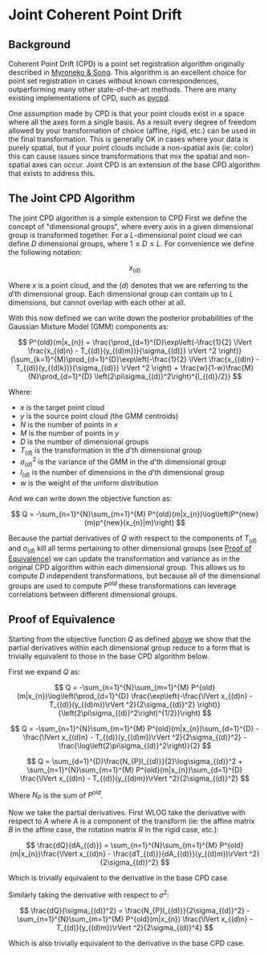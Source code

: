 # Joint Coherent Point Drift

## Background
Coherent Point Drift (CPD) is a point set registration algorithm originally described in [Myroneko & Song](https://arxiv.org/abs/0905.2635).
This algorithm is an excellent choice for point set registration in cases without known correspondences, outperforming many other state-of-the-art methods.
There are many existing implementations of CPD, such as [pycpd](https://github.com/siavashk/pycpd).

One assumption made by CPD is that your point clouds exist in a space where all the axes form a single basis.
As a result every degree of freedom allowed by your transformation of choice (affine, rigid, etc.) can be used in the final transformation.
This is generally OK in cases where your data is purely spatial, but if your point clouds include a non-spatial axis (ie: color) this can cause issues since transformations that mix the spatial and non-spatial axes can occur.
Joint CPD is an extension of the base CPD algorithm that exists to address this.

## The Joint CPD Algorithm
The joint CPD algorithm is a simple extension to CPD
First we define the concept of "dimensional groups",
where every axis in a given dimensional group is transformed together.
For a $L$-dimensional point cloud we can define $D$ dimensional groups, where $1 \leq D \leq L$. For convenience we define the following notation:

$$
x_{(d)}
$$

Where $x$ is a point cloud, and the $(d)$ denotes that we are referring to the $d$'th dimensional group.
Each dimensional group can contain up to $L$ dimensions, but cannot overlap with each other at all.

With this now defined we can write down the posterior probabilities of the Gaussian Mixture Model (GMM) components as:

$$
P^{old}(m|x_{n}) = \frac{\prod_{d=1}^{D}\exp\left(-\frac{1}{2} \lVert \frac{x_{(d)n} - T_{(d)}(y_{(d)m})}{\sigma_{(d)}} \rVert ^2 \right)}{\sum_{k=1}^{M}\prod_{d=1}^{D}\exp\left(-\frac{1}{2} \lVert \frac{x_{(d)n} - T_{(d)}(y_{(d)k})}{\sigma_{(d)}} \rVert ^2 \right) + \frac{w}{1-w}\frac{M}{N}\prod_{d=1}^{D} \left(2\pi\sigma_{(d)}^2\right)^{l_{(d)}/2}}
$$

Where: 

* $x$ is the target point cloud
* $y$ is the source point cloud (the GMM centroids)
* $N$ is the number of points in $x$
* $M$ is the number of points in $y$
* $D$ is the number of dimensional groups
* $T_{(d)}$ is the transformation in the $d$'th dimensional group
* $\sigma_{(d)}^2$ is the variance of the GMM in the $d$'th dimensional group
* $l_{(d)}$ is the number of dimensions in the $d$'th dimensional group
* $w$ is the weight of the uniform distribution 

And we can write down the objective function as:

$$
Q = -\sum_{n=1}^{N}\sum_{m=1}^{M} P^{old}(m|x_{n})\log\left(P^{new}(m)p^{new}(x_{n}|m)\right)
$$

Because the partial derivatives of $Q$ with respect to the components of $T_{(d)}$ and $\sigma_{(d)}$ kill all terms pertaining to other dimensional groups (see [Proof of Equivalence](joint_cpd.md#proof-of-equivalence)) we can update the transformation and variance as in the original CPD algorithm within each dimensional group. 
This allows us to compute $D$ independent transformations, but because all of the dimensional groups are used to compute $P^{old}$ these transformations can leverage correlations between different dimensional groups.

## Proof of Equivalence

Starting from the objective function $Q$ as defined [above](joint_cpd.md#the-joint-cpd-algorithm) we show that the partial derivatives within each dimensional group reduce to a form that is trivially equivalent to those in the base CPD algorithm below.

First we expand $Q$ as:

$$
Q = -\sum_{n=1}^{N}\sum_{m=1}^{M} P^{old}(m|x_{n})\log\left(\prod_{d=1}^{D} \frac{\exp\left(-\frac{\lVert x_{(d)n} - T_{(d)}(y_{(d)m})\rVert ^2}{2\sigma_{(d)}^2} \right)}{\left(2\pi\sigma_{(d)}^2\right)^{1/2}}\right)
$$

$$
Q = -\sum_{n=1}^{N}\sum_{m=1}^{M} P^{old}(m|x_{n})\sum_{d=1}^{D} -\frac{\lVert x_{(d)n} - T_{(d)}(y_{(d)m})\rVert ^2}{2\sigma_{(d)}^2} - \frac{\log\left(2\pi\sigma_{(d)}^2\right)}{2}
$$

$$
Q = \sum_{d=1}^{D}\frac{N_{P}l_{(d)}}{2}\log\sigma_{(d)}^2 + \sum_{n=1}^{N}\sum_{m=1}^{M} P^{old}(m|x_{n})\sum_{d=1}^{D} \frac{\lVert x_{(d)n} - T_{(d)}(y_{(d)m})\rVert ^2}{2\sigma_{(d)}^2}
$$

Where $N_{P}$ is the sum of $P^{old}$.

Now we take the partial derivatives.
First WLOG take the derivative with respect to $A$ where $A$ is a component of the transform (ie: the affine matrix $B$ in the affine case, the rotation matrix $R$ in the rigid case, etc.):

$$
\frac{dQ}{dA_{(d)}} = \sum_{n=1}^{N}\sum_{m=1}^{M} P^{old}(m|x_{n})\frac{\lVert x_{(d)n} - \frac{dT_{(d)}}{dA_{(d)}}(y_{(d)m})\rVert ^2}{2\sigma_{(d)}^2}
$$

Which is trivially equivalent to the derivative in the base CPD case.

Similarly taking the derivative with respect to $\sigma^2$:

$$
\frac{dQ}{\sigma_{(d)}^2} = \frac{N_{P}l_{(d)}}{2\sigma_{(d)}^2} - \sum_{n=1}^{N}\sum_{m=1}^{M} P^{old}(m|x_{n}) \frac{\lVert x_{(d)n} - T_{(d)}(y_{(d)m})\rVert ^2}{2\sigma_{(d)}^4}
$$

Which is also trivially equivalent to the derivative in the base CPD case.
